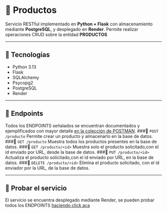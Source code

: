 # 🛒 Productos
Servicio RESTful implementado en **Python + Flask**  con almacenamiento mediante **PostgreSQL**, y desplegado en **Render**.
Permite realizar operaciones CRUD sobre la entidad **PRODUCTOS**

---

## 🚀 Tecnologías

- Python 3.13
- Flask
- SQLAlchemy
- Psycopg2
- PostgreSQL
- Render

---

## 📖 Endpoints

Todos los ENDPOINTS señalados se encuentran documentados y ejemplificados con mayor detalle [en la colección de POSTMAN](https://github.com/thiagovargas03/productos-api-flask/blob/main/CRUD%20Producto%20API.postman_collection.json).
###🔷 `POST /producto`
Permite crear un producto y almacenarlo en la base de datos.
###🔷 `GET /producto`
Muestra todos los productos presentes en la base de datos.
###🔷 `GET /producto/<id>`
Muestra solo el producto solicitado,con el id enviado por URL, desde la base de datos.
###🔷 `PUT /producto/<id>`
Actualiza el producto solicitado,con el id enviado por URL, en la base de datos.
###🔷 `DELETE /producto/<id>`
Elimina el producto solicitado, con el id enviador por la URL, de la base de datos.

---

## 🧰 Probar el servicio

El servicio se encuentra desplegado mediante Render, se pueden probar todos los ENDPOINTS [haciendo click aca](https://productos-api-flask.onrender.com/)


